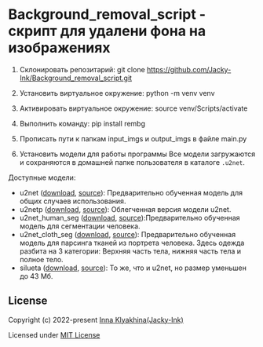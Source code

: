# Background_removal_script - скрипт для удалени фона на изображениях

1. Склонировать репозитарий:
    git clone https://github.com/Jacky-Ink/Background_removal_script.git

2. Установить виртуальное окружение:
    python -m venv venv

3. Активировать виртуальное окружение:
    source venv/Scripts/activate

4. Выполнить команду:
    pip install rembg

5. Прописать пути к папкам input_imgs и output_imgs в файле main.py

6. Установить модели для работы программы
    Все модели загружаются и сохраняются в домашней папке пользователя в каталоге `.u2net`.

Доступные модели:

-   u2net ([download](https://github.com/danielgatis/rembg/releases/download/v0.0.0/u2net.onnx), [source](https://github.com/xuebinqin/U-2-Net)): Предварительно обученная модель для общих случаев использования.
-   u2netp ([download](https://github.com/danielgatis/rembg/releases/download/v0.0.0/u2netp.onnx), [source](https://github.com/xuebinqin/U-2-Net)): Облегченная версия модели u2net.
-   u2net_human_seg ([download](https://github.com/danielgatis/rembg/releases/download/v0.0.0/u2net_human_seg.onnx), [source](https://github.com/xuebinqin/U-2-Net)):Предварительно обученная модель для сегментации человека.
-   u2net_cloth_seg ([download](https://github.com/danielgatis/rembg/releases/download/v0.0.0/u2net_cloth_seg.onnx), [source](https://github.com/levindabhi/cloth-segmentation)): Предварительно обученная модель для парсинга тканей из портрета человека. Здесь одежда разбита на 3 категории: Верхняя часть тела, нижняя часть тела и полное тело.
-   silueta ([download](https://github.com/danielgatis/rembg/releases/download/v0.0.0/silueta.onnx), [source](https://github.com/xuebinqin/U-2-Net/issues/295)): То же, что и u2net, но размер уменьшен до 43 Мб.


## License

Copyright (c) 2022-present [Inna Klyakhina(Jacky-Ink)](https://github.com/Jacky-Ink)

Licensed under [MIT License](./LICENSE.txt)